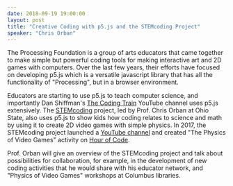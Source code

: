 ```yaml
---
date: 2018-09-19 19:00:00
layout: post
title: "Creative Coding with p5.js and the STEMcoding Project"
speaker: "Chris Orban"
---
```


The Processing Foundation is a group of arts educators that came together to make simple but powerful coding tools for making interactive art and 2D games with computers. Over the last few years, their efforts have focused on developing p5.js which is a versatile javascript library that has all the functionality of "Processing", but in a browser environment.

Educators are starting to use p5.js to teach computer science, and importantly Dan Shiffman's [The Coding Train](https://www.youtube.com/channel/UCvjgXvBlbQiydffZU7m1_aw) YouTube channel uses p5.js extensively. The [STEMcoding](https://twitter.com/STEMcoding) project, led by Prof. Chris Orban at Ohio State, also uses p5.js to show kids how coding relates to science and math by using it to create 2D video games with simple physics. In 2017, the STEMcoding project launched a [YouTube channel](http://go.osu.edu/STEMtube) and created "The Physics of Video Games" activity on [Hour of Code](https://hourofcode.com/us).

Prof. Orban will give an overview of the STEMcoding project and talk about possibilities for collaboration, for example, in the development of new coding activities that he would share with his educator network, and "Physics of Video Games" workshops at Columbus libraries.
